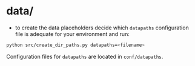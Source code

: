 # data/

* to create the data placeholders decide which `datapaths` configuration file is adequate for your environment and run:

```bash
python src/create_dir_paths.py datapaths=<filename>
```

Configuration files for `datapaths` are located in `conf/datapaths`.